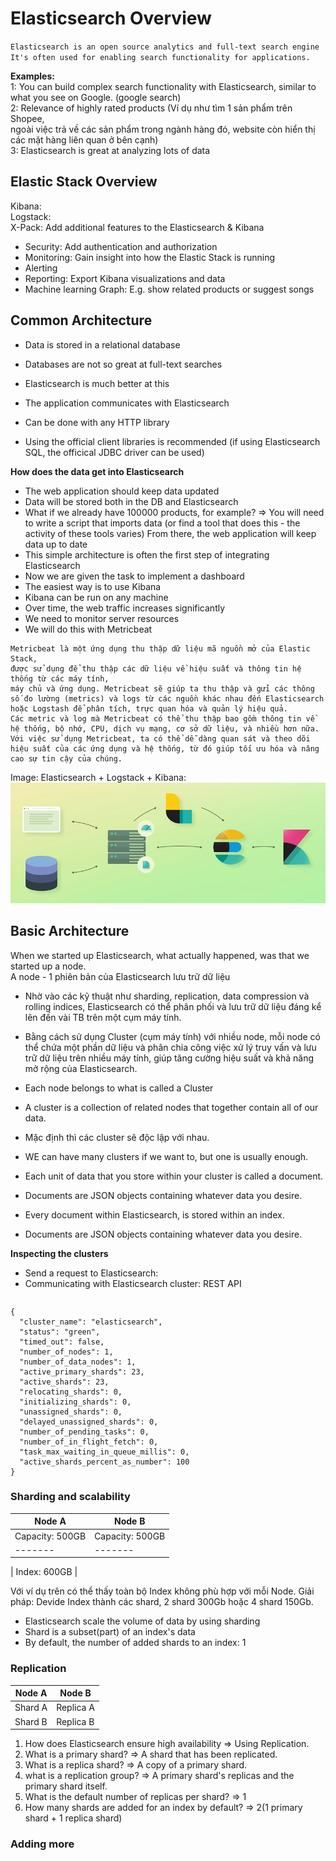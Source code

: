 # Elasticsearch Overview
`Elasticsearch is an open source analytics and full-text search engine
It's often used for enabling search functionality for applications.`

**Examples:**
<br>
1: You can build complex search functionality with Elasticsearch, similar to what you see on Google.
(google search)
<br>
2: Relevance of highly rated products (Ví dụ như tìm 1 sản phẩm trên Shopee,
<br>
ngoài việc trả về các sản phẩm trong ngành hàng đó, website còn hiển thị các mặt hàng liên quan ở bên cạnh)
<br>
3: Elasticsearch is great at analyzing lots of data
<br>

## Elastic Stack Overview
Kibana:
<br>
Logstack:
<br>
X-Pack: Add additional features to the Elasticsearch & Kibana
- Security: Add authentication and authorization
- Monitoring: Gain insight into how the Elastic Stack is running
- Alerting
- Reporting: Export Kibana visualizations and data
- Machine learning
Graph: E.g. show related products or suggest songs

## Common Architecture
- Data is stored in a relational database
- Databases are not so great at full-text searches
- Elasticsearch is much better at this

- The application communicates with Elasticsearch
- Can be done with any HTTP library
- Using the official client libraries is recommended
  (if using Elasticsearch SQL, the officical JDBC driver can be used)

**How does the data get into Elasticsearch**
- The web application should keep data updated
- Data will be stored both in the DB and Elasticsearch
- What if we already have 100000 products, for example?
=> You will need to write a script that imports data
  (or find a tool that does this - the activity of these tools varies)
From there, the web application will keep data up to date
- This simple architecture is often the first step of integrating Elasticsearch
- Now we are given the task to implement a dashboard
- The easiest way is to use Kibana
- Kibana can be run on any machine
- Over time, the web traffic increases significantly
- We need to monitor server resources
- We will do this with Metricbeat

```
Metricbeat là một ứng dụng thu thập dữ liệu mã nguồn mở của Elastic Stack,
được sử dụng để thu thập các dữ liệu về hiệu suất và thông tin hệ thống từ các máy tính,
máy chủ và ứng dụng. Metricbeat sẽ giúp ta thu thập và gửi các thông số đo lường (metrics) và logs từ các nguồn khác nhau đến Elasticsearch hoặc Logstash để phân tích, trực quan hóa và quản lý hiệu quả.
Các metric và log mà Metricbeat có thể thu thập bao gồm thông tin về hệ thống, bộ nhớ, CPU, dịch vụ mạng, cơ sở dữ liệu, và nhiều hơn nữa.
Với việc sử dụng Metricbeat, ta có thể dễ dàng quan sát và theo dõi hiệu suất của các ứng dụng và hệ thống, từ đó giúp tối ưu hóa và nâng cao sự tin cậy của chúng.
```

Image: Elasticsearch + Logstack + Kibana:
<br>
![Elasticsearch + Logstack + Kibana](assets/elasticsearch-logstack-kibana.png)

<!-- Enroll code:
 http://localhost:5601/?code=384755
 eyJ2ZXIiOiI4LjkuMCIsImFkciI6WyIxMC4xMC4yNTQuMTM6OTIwMCJdLCJmZ3IiOiI4MjRjODM2MjRhMTFiNDFmNjJhOGUzZmZlNDgyMDliYzZmN2FhNWIzNzIxYzI5NDhiODhkODBiM2E0OWU4N2Q2Iiwia2V5IjoibVpsXzA0a0I1SXQwV0FHOVc0dlQ6dTFqLWhGYnBRS2FBZDU3S2xkOXVrUSJ9
Password: PVtEHk*k49PB5NGcOSy- -->

## Basic Architecture
When we started up Elasticsearch, what actually happened, was that we started up a node.
<br>
A node - 1 phiên bản của Elasticsearch lưu trữ dữ liệu
- Nhờ vào các kỹ thuật như sharding, replication, data compression và rolling indices, Elasticsearch có thể phân phối và lưu trữ dữ liệu đáng kể lên đến vài TB trên một cụm máy tính. 
- Bằng cách sử dụng Cluster (cụm máy tính) với nhiều node, mỗi node có thể chứa một phần dữ liệu và phân chia công việc xử lý truy vấn và lưu trữ dữ liệu trên nhiều máy tính, giúp tăng cường hiệu suất và khả năng mở rộng của Elasticsearch.

- Each node belongs to what is called a Cluster
- A cluster is a collection of related nodes that together contain all of our data.
- Mặc định thì các cluster sẽ độc lập với nhau.

- WE can have many clusters if we want to, but one is usually enough.
- Each unit of data that you store within your cluster is called a document.
- Documents are JSON objects containing whatever data you desire.

- Every document within Elasticsearch, is stored within an index.
- Documents are JSON objects containing whatever data you desire.

**Inspecting the clusters**
- Send a request to Elasticsearch:
- Communicating with Elasticsearch cluster: REST API

```GET /_cluster/health
```

```
{
  "cluster_name": "elasticsearch",
  "status": "green",
  "timed_out": false,
  "number_of_nodes": 1,
  "number_of_data_nodes": 1,
  "active_primary_shards": 23,
  "active_shards": 23,
  "relocating_shards": 0,
  "initializing_shards": 0,
  "unassigned_shards": 0,
  "delayed_unassigned_shards": 0,
  "number_of_pending_tasks": 0,
  "number_of_in_flight_fetch": 0,
  "task_max_waiting_in_queue_millis": 0,
  "active_shards_percent_as_number": 100
}
```

### Sharding and scalability
| Node A | Node B |
|-------|-------|
| Capacity: 500GB | Capacity: 500GB |
|-------|-------|

| Index: 600GB |

Với ví dụ trên có thể thấy toàn bộ Index không phù hợp với mỗi Node.
Giải pháp: Devide Index thành các shard, 2 shard 300Gb hoặc 4 shard 150Gb.

- Elasticsearch scale the volume of data by using sharding
- Shard is a subset(part) of an index's data
- By default, the number of added shards to an index: 1 

### Replication
| Node A | Node B |
|-------|-------|
| Shard A | Replica A |
| Shard B | Replica B |

1. How does Elasticsearch ensure high availability
=> Using Replication.
2. What is a primary shard?
=> A shard that has been replicated.
3. What is a replica shard?
=> A copy of a primary shard.
4. what is a replication group?
=> A primary shard's replicas and the primary shard itself.
5. What is the default number of replicas per shard?
=> 1
6. How many shards are added for an index by default?
=> 2(1 primary shard + 1 replica shard)

### Adding more 




